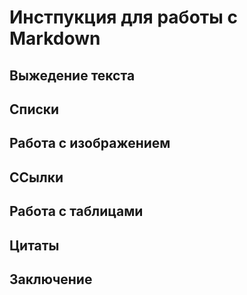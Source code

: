 # Инстпукция для работы с Markdown

## Выжедение текста

## Списки

## Работа с изображением

## ССылки

## Работа с таблицами

## Цитаты

## Заключение

